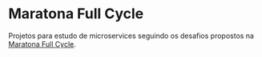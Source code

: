 # Maratona Full Cycle 
Projetos para estudo de microservices seguindo os desafios propostos na <a href="https://maratona.fullcycle.com.br/">Maratona Full Cycle</a>.
